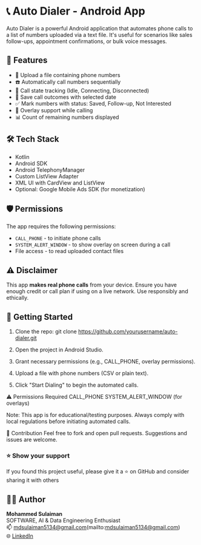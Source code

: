 # 📞 Auto Dialer - Android App

Auto Dialer is a powerful Android application that automates phone calls to a list of numbers uploaded via a text file. It's useful for scenarios like sales follow-ups, appointment confirmations, or bulk voice messages.

## 📲 Features

- 📁 Upload a file containing phone numbers
- ☎️ Automatically call numbers sequentially
- 🔴 Call state tracking (Idle, Connecting, Disconnected)
- 📅 Save call outcomes with selected date
- ✅ Mark numbers with status: Saved, Follow-up, Not Interested
- 🧾 Overlay support while calling
- 📊 Count of remaining numbers displayed

## 🛠️ Tech Stack

- Kotlin
- Android SDK
- Android TelephonyManager
- Custom ListView Adapter
- XML UI with CardView and ListView
- Optional: Google Mobile Ads SDK (for monetization)

## 🛡 Permissions

The app requires the following permissions:
- `CALL_PHONE` - to initiate phone calls
- `SYSTEM_ALERT_WINDOW` - to show overlay on screen during a call
- File access - to read uploaded contact files

## ⚠ Disclaimer

This app **makes real phone calls** from your device. Ensure you have enough credit or call plan if using on a live network. Use responsibly and ethically.



## 🚀 Getting Started

1. Clone the repo:
git clone https://github.com/yourusername/auto-dialer.git

2. Open the project in Android Studio.

3. Grant necessary permissions (e.g., CALL_PHONE, overlay permissions).

4. Upload a file with phone numbers (CSV or plain text).

5. Click "Start Dialing" to begin the automated calls.

⚠️ Permissions Required
CALL_PHONE
SYSTEM_ALERT_WINDOW (for overlays)

Note: This app is for educational/testing purposes. Always comply with local regulations before initiating automated calls.

🙌 Contribution
Feel free to fork and open pull requests. Suggestions and issues are welcome.


### ⭐️ Show your support

If you found this project useful, please give it a ⭐️ on GitHub and consider sharing it with others

## 🧑‍💻 Author

**Mohammed Sulaiman**  
SOFTWARE, AI & Data Engineering Enthusiast  
📫 mdsulaiman5134@gmail.com(mailto:mdsulaiman5134@gmail.com)  
🌐 [LinkedIn](https://www.linkedin.com/in/mohammed-sulaiman-23a10021b)
